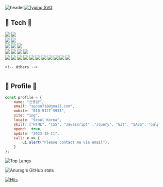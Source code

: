 <!--
**sub-s/sub-s** is a ✨ _special_ ✨ repository because its `README.md` (this file) appears on your GitHub profile.

Here are some ideas to get you started:

- 🔭 I’m currently working on ...
- 🌱 I’m currently learning ...
- 👯 I’m looking to collaborate on ...
- 🤔 I’m looking for help with ...
- 💬 Ask me about ...
- 📫 How to reach me: ...
- 😄 Pronouns: ...
- ⚡ Fun fact: ...
-->

<!-- 헤더 -->

![header](https://capsule-render.vercel.app/api?type=waving&color=6994CDEE&text=&animation=twinkling&height=80)[![Typing SVG](https://readme-typing-svg.demolab.com?font=Alkatra&weight=500&size=45&duration=3500&pause=3&color=6994CDEE&center=false&vCenter=false&multiline=true&repeat=true&width=1000&height=100&lines=Welcome+to+sub's+GitHub!👋)](https://git.io/typing-svg)


<!-- 기술 스텍 -->
## 🔨 Tech  🔨
<div style="display:flex; flex-direction:column; align-items:flex-start;">  
    <!-- Frontend -->
    <div>
        <img src="https://img.shields.io/badge/Git-F05032?style=flat-square&logo=git&logoColor=white"/>
        <img src="https://img.shields.io/badge/GitHub-181717?style=flat-square&logo=GitHub&logoColor=white"/>
    </div>
    <div>
        <img src="https://img.shields.io/badge/Visual Studio Code-007ACC?style=flat-square&logo=Visual Studio Code&logoColor=white"/>
        <img src="https://img.shields.io/badge/Velog-20C997?style=flat-square&logo=velog&logoColor=white"/>
    </div>
    <div>
        <img src="https://img.shields.io/badge/Adobe-FF0000?style=flat-square&logo=Adobe&logoColor=white"/>
        <img src="https://img.shields.io/badge/Adobe XD-FF61F6?style=flat-square&logo=Adobe XD&logoColor=white"/>
        <img src="https://img.shields.io/badge/Adobe Photoshop-31A8FF?style=flat-square&logo=Adobe Photoshop&logoColor=white"/>
    </div>
    <div>
        <img src="https://img.shields.io/badge/html5-E34F26?style=flat-square&logo=html5&logoColor=white"> 
        <img src="https://img.shields.io/badge/CSS3-1572B6?style=flat-square&logo=css3&logoColor=white"/>
        <img src="https://img.shields.io/badge/Sass-CC6699?style=flat-square&logo=Sass&logoColor=white"/>
        <img src="https://img.shields.io/badge/styled components-DB7093?style=flat-square&logo=styled-components&logoColor=white"/>
    </div>
    <div>
        <img src="https://img.shields.io/badge/javascript-F7DF1E?style=flat-square&logo=javascript&logoColor=black"> 
        <img src="https://img.shields.io/badge/Typescript-3178C6?style=flat-square&logo=Typescript&logoColor=white"/>
        <img src="https://img.shields.io/badge/jQuery-0769AD?style=flat-square&logo=jQuery&logoColor=white"/>
        <img src="https://img.shields.io/badge/React-61DAFB?style=flat-square&logo=React&logoColor=black"/>
        <img src="https://img.shields.io/badge/React Native-61DAFB?style=flat-square&logo=React&logoColor=black"/>
        <img src="https://img.shields.io/badge/Vue.js-4FC08D?style=flat-square&logo=Vue.js&logoColor=white"/>
        <img src="https://img.shields.io/badge/Node.js-339933?style=flat-square&logo=Node.js&logoColor=white"/>
        <img src="https://img.shields.io/badge/Nuxt.js-00DC82?style=flat-square&logo=Nuxt.js&logoColor=white"/>
        <img src="https://img.shields.io/badge/Next.js-000000?style=flat-square&logo=Next.js&logoColor=white"/>
        <img src="https://img.shields.io/badge/JSON-000000?style=flat-square&logo=json&logoColor=white"/>
        <img src="https://img.shields.io/badge/bootstrap-7952B3?style=flat-square&logo=bootstrap&logoColor=white">
    </div>
    
    <!-- Others -->
</div>

## 🔨 Profile  🔨
```javascript
const profile = {
    name: "신용섭",
    email: "spoon718@gmail.com",
    mobile: "010-5127-3931",
    site: "ing",
    locate: "Seoul Korea",
    skill: ["HTML", "CSS", "Javascript" ,"Jquery", "Git", "SASS", "Gulp", "NPM"],
    opend:  true,
    update: "2023-10-11",
    call: e => {
        ui.alert("Please contact me via email");
    }
};
```

![Top Langs](https://github-readme-stats.vercel.app/api/top-langs/?username=sub-s&layout=compact)

![Anurag's GitHub stats](https://github-readme-stats.vercel.app/api?username=sub-s&show_icons=true&theme=dracula)

<!-- 방문자 -->
[![Hits](https://hits.seeyoufarm.com/api/count/incr/badge.svg?url=https%3A%2F%2Fgithub.com%2Fbi-sz&count_bg=%23FFB6F3&title_bg=%23555555&icon=&icon_color=%23E7E7E7&title=GITHUB&edge_flat=false)](https://hits.seeyoufarm.com)  

